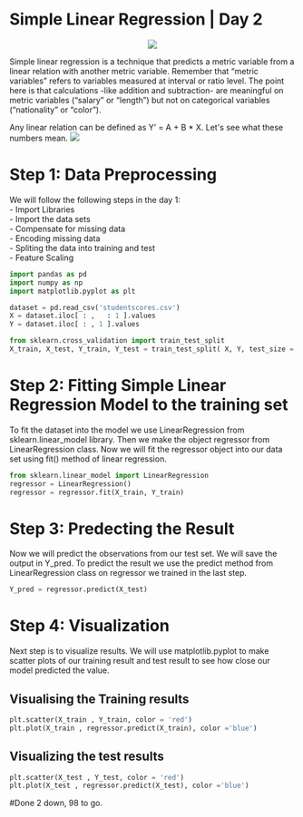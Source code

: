 # Simple Linear Regression | Day 2

<p align="center">
  <img src="https://365datascience.com/wp-content/uploads/2017/08/The-linear-regression-model.png">
</p>

<p>Simple linear regression is a technique that predicts a metric variable from a linear relation with another metric variable.
Remember that “metric variables” refers to variables measured at interval or ratio level. The point here is that calculations -like addition and subtraction- are meaningful on metric variables (“salary” or “length”) but not on categorical variables (“nationality” or “color”).</p>
<p >
  Any linear relation can be defined as Y’ = A + B * X. Let's see what these numbers mean.
  
  <img src="http://www.spss-tutorials.com/img/simple-linear-regression-equation-linear-relation.png">
</p>




# Step 1: Data Preprocessing
<p>We will follow the following steps in the day 1:<br>
- Import Libraries<br>
- Import the data sets<br>
- Compensate for missing data<br>
- Encoding missing data<br>
- Spliting the data into training and test<br>
- Feature Scaling<br>

```python
import pandas as pd
import numpy as np
import matplotlib.pyplot as plt

dataset = pd.read_csv('studentscores.csv')
X = dataset.iloc[ : ,   : 1 ].values
Y = dataset.iloc[ : , 1 ].values

from sklearn.cross_validation import train_test_split
X_train, X_test, Y_train, Y_test = train_test_split( X, Y, test_size = 1/4, random_state = 0) 
```

# Step 2: Fitting Simple Linear Regression Model to the training set
<p>To fit the dataset into the model we use LinearRegression from sklearn.linear_model library. Then we make the object regressor from LinearRegression class. Now we will fit the regressor object into our data set using fit() method of linear regression.</p>

 ```python
 from sklearn.linear_model import LinearRegression
 regressor = LinearRegression()
 regressor = regressor.fit(X_train, Y_train)
 ```
 # Step 3: Predecting the Result
 <p>Now we will predict the observations from our test set. We will save the output in Y_pred. To predict the result we use the predict method from LinearRegression class on regressor we trained in the last step.</p>
 
 ```python
 Y_pred = regressor.predict(X_test)
 ```
 
 # Step 4: Visualization 
  <p>Next step is to visualize results. We will use matplotlib.pyplot to make scatter plots of our training result and test result to see how close our model predicted the value.</p>

 ## Visualising the Training results
 ```python
 plt.scatter(X_train , Y_train, color = 'red')
 plt.plot(X_train , regressor.predict(X_train), color ='blue')
 ```
 ## Visualizing the test results
 ```python
 plt.scatter(X_test , Y_test, color = 'red')
 plt.plot(X_test , regressor.predict(X_test), color ='blue')
 ``` 
#Done 2 down, 98 to go.
